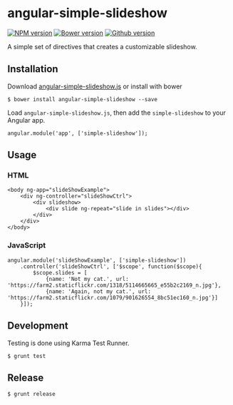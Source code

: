 # angular-simple-slideshow 
[![NPM version](https://badge.fury.io/js/angular-simple-slideshow.svg)](http://badge.fury.io/js/angular-simple-slideshow)
[![Bower version](https://badge.fury.io/bo/angular-simple-slideshow.svg)](http://badge.fury.io/bo/angular-simple-slideshow)
[![Github version](https://badge.fury.io/gh/angular-simple-slideshow.svg)](http://badge.fury.io/gh/angular-simple-slideshow)

A simple set of directives that creates a customizable slideshow.

## Installation

Download [angular-simple-slideshow.js](https://raw.githubusercontent.com/DevLab2425/angular-simple-slideshow/master/angular-simple-slideshow.js) or install with bower
	
	$ bower install angular-simple-slideshow --save

Load `angular-simple-slideshow.js`, then add the `simple-slideshow` to your Angular app.

	angular.module('app', ['simple-slideshow']);
	
## Usage
### HTML
	<body ng-app="slideShowExample">
		<div ng-controller="slideShowCtrl">
			<div slideshow>
				<div slide ng-repeat="slide in slides"></div>
			</div>
		</div>
	</body>

### JavaScript
	angular.module('slideShowExample', ['simple-slideshow'])
		.controller('slideShowCtrl', ['$scope', function($scope){
			$scope.slides = [
				{name: 'Not my cat.', url: 'https://farm2.staticflickr.com/1318/5114665665_e55b2c2169_n.jpg'},
				{name: 'Again, not my cat.', url: 'https://farm2.staticflickr.com/1079/901626554_8bc51ec160_n.jpg'}]
		}]);

## Development

Testing is done using Karma Test Runner.

	$ grunt test
	
## Release

	$ grunt release